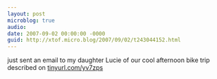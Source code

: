 ```yaml
---
layout: post
microblog: true
audio: 
date: 2007-09-02 00:00:00 -0000
guid: http://xtof.micro.blog/2007/09/02/t243044152.html
---
```

just sent an email to my daughter Lucie of our cool afternoon bike trip described on [tinyurl.com/yv7zps](http://tinyurl.com/yv7zps)

